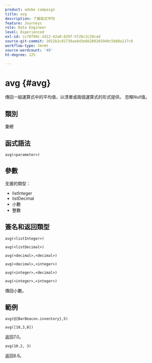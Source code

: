 ```yaml
---
product: adobe campaign
title: avg
description: 了解函式平均
feature: Journeys
role: Data Engineer
level: Experienced
exl-id: cc70f90c-2d12-42a0-829f-5f28c3c29cad
source-git-commit: 2022b2c81738ae6d3e66280265948c5b88a117c8
workflow-type: tm+mt
source-wordcount: '49'
ht-degree: 12%

---
```


# avg {#avg}

傳回一組運算式中的平均值，以清單或兩個運算式的形式提供。 忽略Null值。


## 類別

彙總

## 函式語法

`avg(<parameter>)`

## 參數

支援的類型：

* listInteger
* listDecimal
* 小數
* 整數

## 簽名和返回類型

`avg(<listInteger>)`

`avg(<listDecimal>)`

`avg(<decimal>,<decimal>)`

`avg(<decimal>,<integer>)`

`avg(<integer>,<decimal>)`

`avg(<integer>,<integer>)`

傳回小數。

## 範例

`avg(@{BarBeacon.inventory},5)`

`avg([10,3,8])`

返回7.0。

`avg(10.2, 3)`

返回6.6。
